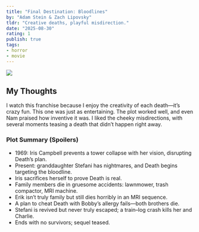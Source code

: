 ```yaml
---
title: "Final Destination: Bloodlines"
by: "Adam Stein & Zach Lipovsky"
tldr: "Creative deaths, playful misdirection."
date: "2025-08-30"
rating: 1
publish: true
tags:
- horror
- movie
---
```


![](/posts/2025-0830-final-destnation-bloodlines.webp)

## My Thoughts
I watch this franchise because I enjoy the creativity of each death—it’s crazy fun. This one was just as entertaining. The plot worked well, and even Nam praised how inventive it was. I liked the cheeky misdirections, with several moments teasing a death that didn’t happen right away.

### Plot Summary (Spoilers)
- 1969: Iris Campbell prevents a tower collapse with her vision, disrupting Death’s plan.
- Present: granddaughter Stefani has nightmares, and Death begins targeting the bloodline.
- Iris sacrifices herself to prove Death is real.
- Family members die in gruesome accidents: lawnmower, trash compactor, MRI machine.
- Erik isn’t truly family but still dies horribly in an MRI sequence.
- A plan to cheat Death with Bobby’s allergy fails—both brothers die.
- Stefani is revived but never truly escaped; a train–log crash kills her and Charlie.
- Ends with no survivors; sequel teased.
